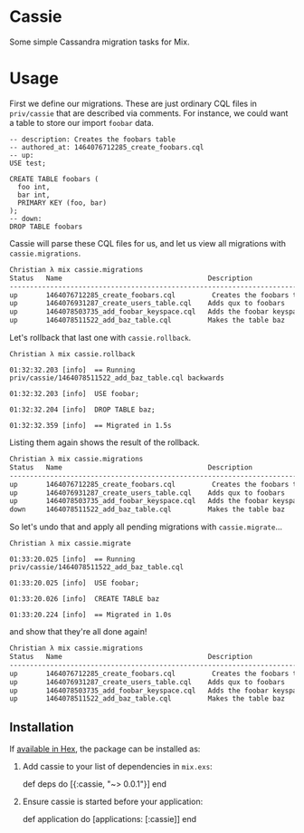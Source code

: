 # Cassie

Some simple Cassandra migration tasks for Mix.

# Usage
First we define our migrations. These are just ordinary CQL files in `priv/cassie` that are described via comments. For instance, we could want a table to store our import `foobar` data.

```cql
-- description: Creates the foobars table
-- authored_at: 1464076712285_create_foobars.cql
-- up:
USE test;

CREATE TABLE foobars (
  foo int,
  bar int,
  PRIMARY KEY (foo, bar)
);
-- down:
DROP TABLE foobars
```

Cassie will parse these CQL files for us, and let us view all migrations
with `cassie.migrations`.

```bash
Christian λ mix cassie.migrations
Status   Name                                    Description
---------------------------------------------------------------------------------
up       1464076712285_create_foobars.cql         Creates the foobars table
up       1464076931287_create_users_table.cql    Adds qux to foobars
up       1464078503735_add_foobar_keyspace.cql   Adds the foobar keyspace
up       1464078511522_add_baz_table.cql         Makes the table baz
```

Let's rollback that last one with `cassie.rollback`.

```
Christian λ mix cassie.rollback

01:32:32.203 [info]  == Running priv/cassie/1464078511522_add_baz_table.cql backwards

01:32:32.203 [info]  USE foobar;

01:32:32.204 [info]  DROP TABLE baz;

01:32:32.359 [info]  == Migrated in 1.5s
```

Listing them again shows the result of the rollback.

```bash
Christian λ mix cassie.migrations
Status   Name                                    Description
---------------------------------------------------------------------------------
up       1464076712285_create_foobars.cql         Creates the foobars table
up       1464076931287_create_users_table.cql    Adds qux to foobars
up       1464078503735_add_foobar_keyspace.cql   Adds the foobar keyspace
down     1464078511522_add_baz_table.cql         Makes the table baz
```

So let's undo that and apply all pending migrations with `cassie.migrate`...

```
Christian λ mix cassie.migrate

01:33:20.025 [info]  == Running priv/cassie/1464078511522_add_baz_table.cql

01:33:20.025 [info]  USE foobar;

01:33:20.026 [info]  CREATE TABLE baz

01:33:20.224 [info]  == Migrated in 1.0s
```

and show that they're all done again!

```bash
Christian λ mix cassie.migrations
Status   Name                                    Description
---------------------------------------------------------------------------------
up       1464076712285_create_foobars.cql         Creates the foobars table
up       1464076931287_create_users_table.cql    Adds qux to foobars
up       1464078503735_add_foobar_keyspace.cql   Adds the foobar keyspace
up       1464078511522_add_baz_table.cql         Makes the table baz
```

## Installation

If [available in Hex](https://hex.pm/docs/publish), the package can be installed as:

  1. Add cassie to your list of dependencies in `mix.exs`:

        def deps do
          [{:cassie, "~> 0.0.1"}]
        end

  2. Ensure cassie is started before your application:

        def application do
          [applications: [:cassie]]
        end
